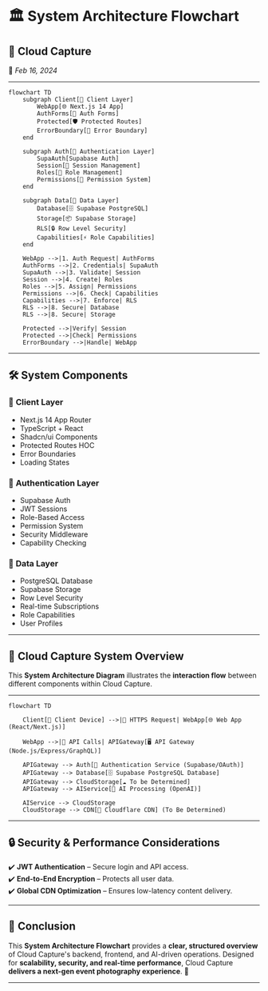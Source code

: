 # 🏛️ **System Architecture Flowchart**  

## 📡 Cloud Capture  
📅 *Feb 16, 2024*  

---

```mermaid
flowchart TD
    subgraph Client[📱 Client Layer]
        WebApp[🌐 Next.js 14 App]
        AuthForms[🔐 Auth Forms]
        Protected[🛡️ Protected Routes]
        ErrorBoundary[🚧 Error Boundary]
    end

    subgraph Auth[🔑 Authentication Layer]
        SupaAuth[Supabase Auth]
        Session[📝 Session Management]
        Roles[👥 Role Management]
        Permissions[🔑 Permission System]
    end

    subgraph Data[💾 Data Layer]
        Database[🗄️ Supabase PostgreSQL]
        Storage[📦 Supabase Storage]
        RLS[🔒 Row Level Security]
        Capabilities[⚡ Role Capabilities]
    end

    WebApp -->|1. Auth Request| AuthForms
    AuthForms -->|2. Credentials| SupaAuth
    SupaAuth -->|3. Validate| Session
    Session -->|4. Create| Roles
    Roles -->|5. Assign| Permissions
    Permissions -->|6. Check| Capabilities
    Capabilities -->|7. Enforce| RLS
    RLS -->|8. Secure| Database
    RLS -->|8. Secure| Storage
    
    Protected -->|Verify| Session
    Protected -->|Check| Permissions
    ErrorBoundary -->|Handle| WebApp
```

---

## 🛠️ **System Components**  

### 📱 **Client Layer**
- Next.js 14 App Router
- TypeScript + React
- Shadcn/ui Components
- Protected Routes HOC
- Error Boundaries
- Loading States

### 🔑 **Authentication Layer**
- Supabase Auth
- JWT Sessions
- Role-Based Access
- Permission System
- Security Middleware
- Capability Checking

### 💾 **Data Layer**
- PostgreSQL Database
- Supabase Storage
- Row Level Security
- Real-time Subscriptions
- Role Capabilities
- User Profiles

---

## 📐 **Cloud Capture System Overview**  

This **System Architecture Diagram** illustrates the **interaction flow** between different components within Cloud Capture.  

---

```mermaid
flowchart TD

    Client[📱 Client Device] -->|🔗 HTTPS Request| WebApp[🌐 Web App (React/Next.js)]

    WebApp -->|🔌 API Calls| APIGateway[🖥️ API Gateway (Node.js/Express/GraphQL)]

    APIGateway --> Auth[🔑 Authentication Service (Supabase/OAuth)]
    APIGateway --> Database[🗄️ Supabase PostgreSQL Database]
    APIGateway --> CloudStorage[☁️ To be Determined]
    APIGateway --> AIService[🤖 AI Processing (OpenAI)]

    AIService --> CloudStorage
    CloudStorage --> CDN[🚀 Cloudflare CDN] (To Be Determined)
```

---

## 🔒 **Security & Performance Considerations**  
✔️ **JWT Authentication** – Secure login and API access.  
✔️ **End-to-End Encryption** – Protects all user data.  
✔️ **Global CDN Optimization** – Ensures low-latency content delivery.  

---

## 🎯 **Conclusion**  
This **System Architecture Flowchart** provides a **clear, structured overview** of Cloud Capture's backend, frontend, and AI-driven operations. Designed for **scalability, security, and real-time performance**, Cloud Capture **delivers a next-gen event photography experience**. 🚀  

---
